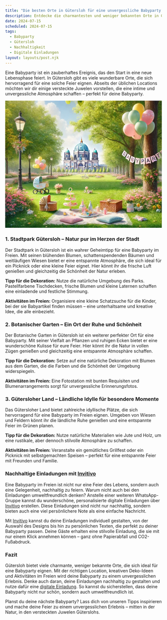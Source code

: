 ```yaml
---
title: "Die besten Orte in Gütersloh für eine unvergessliche Babyparty: Geheimtipps und lokale Favoriten"
description: Entdecke die charmantesten und weniger bekannten Orte in Gütersloh für eine unvergessliche Babyparty, inklusive nachhaltiger Dekorationstipps und personalisierten digitalen Einladungen.
date: 2024-07-15
scheduled: 2024-07-15
tags:
  - Babyparty
  - Gütersloh
  - Nachhaltigkeit
  - Digitale Einladungen
layout: layouts/post.njk
---
```


Eine Babyparty ist ein zauberhaftes Ereignis, das den Start in eine neue Lebensphase feiert. In Gütersloh gibt es viele wunderbare Orte, die sich hervorragend für eine solche Feier eignen. Abseits der üblichen Locations möchten wir dir einige versteckte Juwelen vorstellen, die eine intime und unvergessliche Atmosphäre schaffen – perfekt für deine Babyparty.

![Babyparty im Park](/img/picnic-park.webp)

### 1. **Stadtpark Gütersloh – Natur pur im Herzen der Stadt**

Der Stadtpark in Gütersloh ist ein wahrer Geheimtipp für eine Babyparty im Freien. Mit seinen blühenden Blumen, schattenspendenden Bäumen und weitläufigen Wiesen bietet er eine entspannte Atmosphäre, die sich ideal für ein Picknick oder eine kleine Feier eignet. Hier könnt ihr die frische Luft genießen und gleichzeitig die Schönheit der Natur erleben.

**Tipp für die Dekoration:** Nutze die natürliche Umgebung des Parks. Pastellfarbene Tischdecken, frische Blumen und kleine Laternen schaffen eine einladende und festliche Stimmung.

**Aktivitäten im Freien:** Organisiere eine kleine Schatzsuche für die Kinder, bei der sie Babyartikel finden müssen – eine unterhaltsame und kreative Idee, die alle einbezieht.

### 2. **Botanischer Garten – Ein Ort der Ruhe und Schönheit**

Der Botanische Garten in Gütersloh ist ein weiterer perfekter Ort für eine Babyparty. Mit seiner Vielfalt an Pflanzen und ruhigen Ecken bietet er eine wunderschöne Kulisse für eure Feier. Hier könnt ihr die Natur in vollen Zügen genießen und gleichzeitig eine entspannte Atmosphäre schaffen.

**Tipp für die Dekoration:** Setze auf eine natürliche Dekoration mit Blumen aus dem Garten, die die Farben und die Schönheit der Umgebung widerspiegeln.

**Aktivitäten im Freien:** Eine Fotostation mit bunten Requisiten und Blumenarrangements sorgt für unvergessliche Erinnerungsfotos.

### 3. **Gütersloher Land – Ländliche Idylle für besondere Momente**

Das Gütersloher Land bietet zahlreiche idyllische Plätze, die sich hervorragend für eine Babyparty im Freien eignen. Umgeben von Wiesen und Feldern könnt ihr die ländliche Ruhe genießen und eine entspannte Feier im Grünen planen.

**Tipp für die Dekoration:** Nutze natürliche Materialien wie Jute und Holz, um eine rustikale, aber dennoch stilvolle Atmosphäre zu schaffen.

**Aktivitäten im Freien:** Veranstalte ein gemütliches Grillfest oder ein Picknick mit selbstgemachten Speisen – perfekt für eine entspannte Feier mit Freunden und Familie.

### **Nachhaltige Einladungen mit [Invitivo](https://invitivo.com/create)**

Eine Babyparty im Freien ist nicht nur eine Feier des Lebens, sondern auch eine Gelegenheit, nachhaltig zu feiern. Warum nicht auch bei den Einladungen umweltfreundlich denken? Anstelle einer weiteren WhatsApp-Gruppe kannst du wunderschöne, personalisierte digitale Einladungen über [Invitivo](https://invitivo.com/) erstellen. Diese Einladungen sind nicht nur nachhaltig, sondern bieten auch eine viel persönlichere Note als eine einfache Nachricht.

Mit [Invitivo](https://invitivo.com/) kannst du deine Einladungen individuell gestalten, von der Auswahl des Designs bis hin zu persönlichen Texten, die perfekt zu deiner Babyparty passen. Deine Gäste erhalten eine stilvolle Einladung, die sie mit nur einem Klick annehmen können – ganz ohne Papierabfall und CO2-Fußabdruck.

### **Fazit**

Gütersloh bietet viele charmante, weniger bekannte Orte, die sich ideal für eine Babyparty eignen. Mit der richtigen Location, kreativen Deko-Ideen und Aktivitäten im Freien wird deine Babyparty zu einem unvergesslichen Erlebnis. Denke auch daran, deine Einladungen nachhaltig zu gestalten und nutze dafür eine [digitale Einladung](https://invitivo.com). So kannst du sicherstellen, dass deine Babyparty nicht nur schön, sondern auch umweltfreundlich ist.

Planst du deine nächste Babyparty? Lass dich von unseren Tipps inspirieren und mache deine Feier zu einem unvergesslichen Erlebnis – mitten in der Natur, in den versteckten Juwelen Güterslohs.
